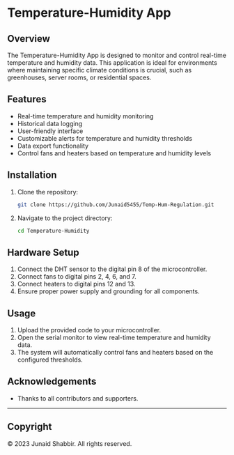 # Temperature-Humidity App

## Overview

The Temperature-Humidity App is designed to monitor and control real-time temperature and humidity data. This application is ideal for environments where maintaining specific climate conditions is crucial, such as greenhouses, server rooms, or residential spaces.

## Features

- Real-time temperature and humidity monitoring
- Historical data logging
- User-friendly interface
- Customizable alerts for temperature and humidity thresholds
- Data export functionality
- Control fans and heaters based on temperature and humidity levels

## Installation

1. Clone the repository:
   ```bash
   git clone https://github.com/Junaid5455/Temp-Hum-Regulation.git
   ```
2. Navigate to the project directory:
   ```bash
   cd Temperature-Humidity
   ```

## Hardware Setup

1. Connect the DHT sensor to the digital pin 8 of the microcontroller.
2. Connect fans to digital pins 2, 4, 6, and 7.
3. Connect heaters to digital pins 12 and 13.
4. Ensure proper power supply and grounding for all components.

## Usage

1. Upload the provided code to your microcontroller.
2. Open the serial monitor to view real-time temperature and humidity data.
3. The system will automatically control fans and heaters based on the configured thresholds.

## Acknowledgements

- Thanks to all contributors and supporters.

---

## Copyright

© 2023 Junaid Shabbir. All rights reserved.
